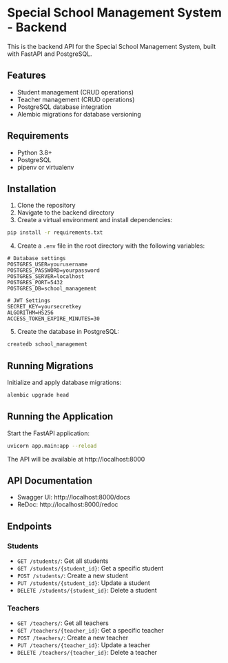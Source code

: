 # Special School Management System - Backend

This is the backend API for the Special School Management System, built with FastAPI and PostgreSQL.

## Features

- Student management (CRUD operations)
- Teacher management (CRUD operations)
- PostgreSQL database integration
- Alembic migrations for database versioning

## Requirements

- Python 3.8+
- PostgreSQL
- pipenv or virtualenv

## Installation

1. Clone the repository
2. Navigate to the backend directory
3. Create a virtual environment and install dependencies:

```bash
pip install -r requirements.txt
```

4. Create a `.env` file in the root directory with the following variables:

```
# Database settings
POSTGRES_USER=yourusername
POSTGRES_PASSWORD=yourpassword
POSTGRES_SERVER=localhost
POSTGRES_PORT=5432
POSTGRES_DB=school_management

# JWT Settings
SECRET_KEY=yoursecretkey
ALGORITHM=HS256
ACCESS_TOKEN_EXPIRE_MINUTES=30
```

5. Create the database in PostgreSQL:

```bash
createdb school_management
```

## Running Migrations

Initialize and apply database migrations:

```bash
alembic upgrade head
```

## Running the Application

Start the FastAPI application:

```bash
uvicorn app.main:app --reload
```

The API will be available at http://localhost:8000

## API Documentation

- Swagger UI: http://localhost:8000/docs
- ReDoc: http://localhost:8000/redoc

## Endpoints

### Students

- `GET /students/`: Get all students
- `GET /students/{student_id}`: Get a specific student
- `POST /students/`: Create a new student
- `PUT /students/{student_id}`: Update a student
- `DELETE /students/{student_id}`: Delete a student

### Teachers

- `GET /teachers/`: Get all teachers
- `GET /teachers/{teacher_id}`: Get a specific teacher
- `POST /teachers/`: Create a new teacher
- `PUT /teachers/{teacher_id}`: Update a teacher
- `DELETE /teachers/{teacher_id}`: Delete a teacher 